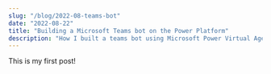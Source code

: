```yaml
---
slug: "/blog/2022-08-teams-bot"
date: "2022-08-22"
title: "Building a Microsoft Teams bot on the Power Platform"
description: "How I built a teams bot using Microsoft Power Virtual Agents, and Microsoft Power Automate"
---
```


This is my first post!